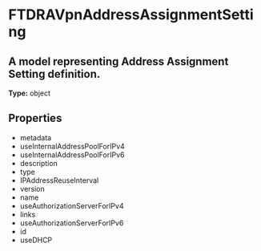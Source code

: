 # FTDRAVpnAddressAssignmentSetting

## A model representing Address Assignment Setting definition.

**Type:** object

## Properties
* metadata
* useInternalAddressPoolForIPv4
* useInternalAddressPoolForIPv6
* description
* type
* IPAddressReuseInterval
* version
* name
* useAuthorizationServerForIPv4
* links
* useAuthorizationServerForIPv6
* id
* useDHCP
